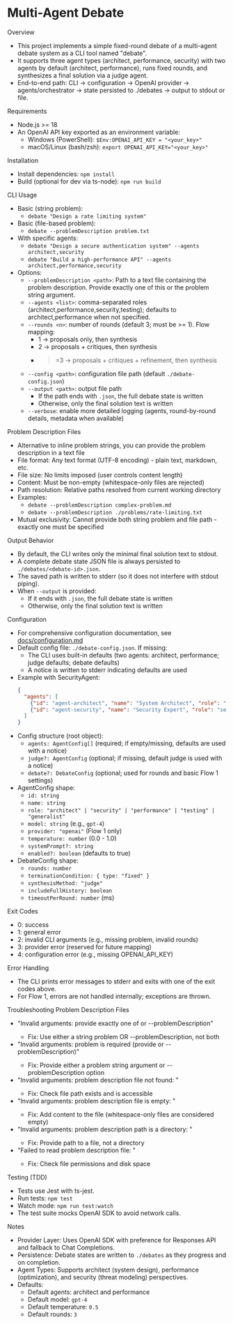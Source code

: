 # Multi-Agent Debate

Overview
- This project implements a simple fixed-round debate of a multi-agent debate system as a CLI tool named "debate".
- It supports three agent types (architect, performance, security) with two agents by default (architect, performance), runs fixed rounds, and synthesizes a final solution via a judge agent.
- End-to-end path: CLI → configuration → OpenAI provider → agents/orchestrator → state persisted to ./debates → output to stdout or file.

Requirements
- Node.js >= 18
- An OpenAI API key exported as an environment variable:
  - Windows (PowerShell): `$Env:OPENAI_API_KEY = "<your_key>"`
  - macOS/Linux (bash/zsh): `export OPENAI_API_KEY="<your_key>"`

Installation
- Install dependencies: `npm install`
- Build (optional for dev via ts-node): `npm run build`

CLI Usage
- Basic (string problem):
  - `debate "Design a rate limiting system"`
- Basic (file-based problem):
  - `debate --problemDescription problem.txt`
- With specific agents:
  - `debate "Design a secure authentication system" --agents architect,security`
  - `debate "Build a high-performance API" --agents architect,performance,security`
- Options:
  - `--problemDescription <path>`: Path to a text file containing the problem description. Provide exactly one of this or the problem string argument.
  - `--agents <list>`: comma-separated roles (architect,performance,security,testing); defaults to architect,performance when not specified.
  - `--rounds <n>`: number of rounds (default 3; must be >= 1). Flow mapping:
    - 1 → proposals only, then synthesis
    - 2 → proposals + critiques, then synthesis
    - >=3 → proposals + critiques + refinement, then synthesis
  - `--config <path>`: configuration file path (default `./debate-config.json`)
  - `--output <path>`: output file path
    - If the path ends with `.json`, the full debate state is written
    - Otherwise, only the final solution text is written
  - `--verbose`: enable more detailed logging (agents, round-by-round details, metadata when available)

Problem Description Files
- Alternative to inline problem strings, you can provide the problem description in a text file
- File format: Any text format (UTF-8 encoding) - plain text, markdown, etc.
- File size: No limits imposed (user controls content length)
- Content: Must be non-empty (whitespace-only files are rejected)
- Path resolution: Relative paths resolved from current working directory
- Examples:
  - `debate --problemDescription complex-problem.md`
  - `debate --problemDescription ./problems/rate-limiting.txt`
- Mutual exclusivity: Cannot provide both string problem and file path - exactly one must be specified

Output Behavior
- By default, the CLI writes only the minimal final solution text to stdout.
- A complete debate state JSON file is always persisted to `./debates/<debate-id>.json`.
- The saved path is written to stderr (so it does not interfere with stdout piping).
- When `--output` is provided:
  - If it ends with `.json`, the full debate state is written
  - Otherwise, only the final solution text is written

Configuration
- For comprehensive configuration documentation, see [docs/configuration.md](docs/configuration.md)
- Default config file: `./debate-config.json`. If missing:
  - The CLI uses built-in defaults (two agents: architect, performance; judge defaults; debate defaults)
  - A notice is written to stderr indicating defaults are used
- Example with SecurityAgent:
  ```json
  {
    "agents": [
      {"id": "agent-architect", "name": "System Architect", "role": "architect", "model": "gpt-4", "provider": "openai", "temperature": 0.5},
      {"id": "agent-security", "name": "Security Expert", "role": "security", "model": "gpt-4", "provider": "openai", "temperature": 0.4}
    ]
  }
  ```
- Config structure (root object):
  - `agents: AgentConfig[]` (required; if empty/missing, defaults are used with a notice)
  - `judge?: AgentConfig` (optional; if missing, default judge is used with a notice)
  - `debate?: DebateConfig` (optional; used for rounds and basic Flow 1 settings)
- AgentConfig shape:
  - `id: string`
  - `name: string`
  - `role: "architect" | "security" | "performance" | "testing" | "generalist"`
  - `model: string` (e.g., `gpt-4`)
  - `provider: "openai"` (Flow 1 only)
  - `temperature: number` (0.0 - 1.0)
  - `systemPrompt?: string`
  - `enabled?: boolean` (defaults to true)
- DebateConfig shape:
  - `rounds: number`
  - `terminationCondition: { type: "fixed" }`
  - `synthesisMethod: "judge"`
  - `includeFullHistory: boolean`
  - `timeoutPerRound: number` (ms)

Exit Codes
- 0: success
- 1: general error
- 2: invalid CLI arguments (e.g., missing problem, invalid rounds)
- 3: provider error (reserved for future mapping)
- 4: configuration error (e.g., missing OPENAI_API_KEY)

Error Handling
- The CLI prints error messages to stderr and exits with one of the exit codes above.
- For Flow 1, errors are not handled internally; exceptions are thrown.

Troubleshooting Problem Description Files
- "Invalid arguments: provide exactly one of <problem> or --problemDescription"
  - Fix: Use either a string problem OR --problemDescription, not both
- "Invalid arguments: problem is required (provide <problem> or --problemDescription)"
  - Fix: Provide either a problem string argument or --problemDescription option
- "Invalid arguments: problem description file not found: <path>"
  - Fix: Check file path exists and is accessible
- "Invalid arguments: problem description file is empty: <path>"
  - Fix: Add content to the file (whitespace-only files are considered empty)
- "Invalid arguments: problem description path is a directory: <path>"
  - Fix: Provide path to a file, not a directory
- "Failed to read problem description file: <error>"
  - Fix: Check file permissions and disk space

Testing (TDD)
- Tests use Jest with ts-jest.
- Run tests: `npm test`
- Watch mode: `npm run test:watch`
- The test suite mocks OpenAI SDK to avoid network calls.

Notes
- Provider Layer: Uses OpenAI SDK with preference for Responses API and fallback to Chat Completions.
- Persistence: Debate states are written to `./debates` as they progress and on completion.
- Agent Types: Supports architect (system design), performance (optimization), and security (threat modeling) perspectives.
- Defaults:
  - Default agents: architect and performance
  - Default model: `gpt-4`
  - Default temperature: `0.5`
  - Default rounds: `3`
